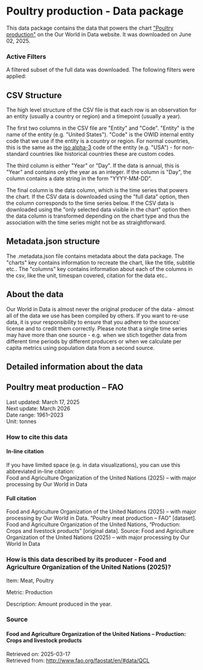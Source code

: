 # Poultry production - Data package

This data package contains the data that powers the chart ["Poultry production"](https://ourworldindata.org/grapher/poultry-production-tonnes?v=1&csvType=full&useColumnShortNames=false) on the Our World in Data website. It was downloaded on June 02, 2025.

### Active Filters

A filtered subset of the full data was downloaded. The following filters were applied:

## CSV Structure

The high level structure of the CSV file is that each row is an observation for an entity (usually a country or region) and a timepoint (usually a year).

The first two columns in the CSV file are "Entity" and "Code". "Entity" is the name of the entity (e.g. "United States"). "Code" is the OWID internal entity code that we use if the entity is a country or region. For normal countries, this is the same as the [iso alpha-3](https://en.wikipedia.org/wiki/ISO_3166-1_alpha-3) code of the entity (e.g. "USA") - for non-standard countries like historical countries these are custom codes.

The third column is either "Year" or "Day". If the data is annual, this is "Year" and contains only the year as an integer. If the column is "Day", the column contains a date string in the form "YYYY-MM-DD".

The final column is the data column, which is the time series that powers the chart. If the CSV data is downloaded using the "full data" option, then the column corresponds to the time series below. If the CSV data is downloaded using the "only selected data visible in the chart" option then the data column is transformed depending on the chart type and thus the association with the time series might not be as straightforward.

## Metadata.json structure

The .metadata.json file contains metadata about the data package. The "charts" key contains information to recreate the chart, like the title, subtitle etc.. The "columns" key contains information about each of the columns in the csv, like the unit, timespan covered, citation for the data etc..

## About the data

Our World in Data is almost never the original producer of the data - almost all of the data we use has been compiled by others. If you want to re-use data, it is your responsibility to ensure that you adhere to the sources' license and to credit them correctly. Please note that a single time series may have more than one source - e.g. when we stich together data from different time periods by different producers or when we calculate per capita metrics using population data from a second source.

## Detailed information about the data


## Poultry meat production – FAO
Last updated: March 17, 2025  
Next update: March 2026  
Date range: 1961–2023  
Unit: tonnes  


### How to cite this data

#### In-line citation
If you have limited space (e.g. in data visualizations), you can use this abbreviated in-line citation:  
Food and Agriculture Organization of the United Nations (2025) – with major processing by Our World in Data

#### Full citation
Food and Agriculture Organization of the United Nations (2025) – with major processing by Our World in Data. “Poultry meat production – FAO” [dataset]. Food and Agriculture Organization of the United Nations, “Production: Crops and livestock products” [original data].
Source: Food and Agriculture Organization of the United Nations (2025) – with major processing by Our World In Data

### How is this data described by its producer - Food and Agriculture Organization of the United Nations (2025)?
Item: Meat, Poultry


Metric: Production

Description: Amount produced in the year.

### Source

#### Food and Agriculture Organization of the United Nations – Production: Crops and livestock products
Retrieved on: 2025-03-17  
Retrieved from: http://www.fao.org/faostat/en/#data/QCL  


    